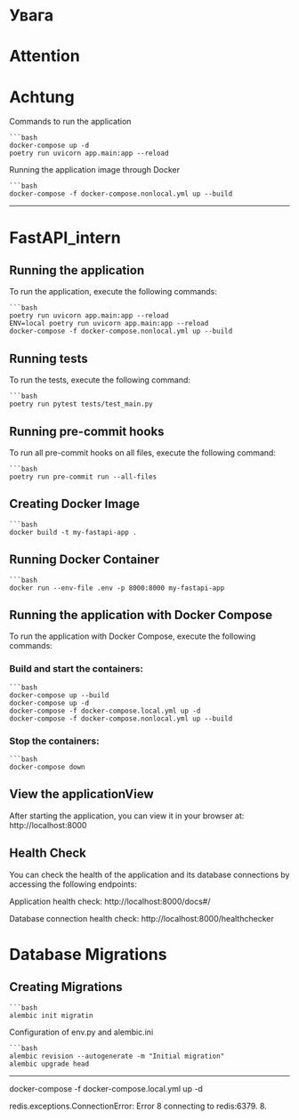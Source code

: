 # Увага
# Attention
# Achtung

Commands to run the application

    ```bash
    docker-compose up -d
    poetry run uvicorn app.main:app --reload 

Running the application image through Docker

    ```bash
    docker-compose -f docker-compose.nonlocal.yml up --build


------------------------------------------------------------
# FastAPI_intern

## Running the application

To run the application, execute the following commands:

    ```bash
    poetry run uvicorn app.main:app --reload
    ENV=local poetry run uvicorn app.main:app --reload
    docker-compose -f docker-compose.nonlocal.yml up --build



## Running tests

To run the tests, execute the following command:

    ```bash
    poetry run pytest tests/test_main.py

## Running pre-commit hooks

To run all pre-commit hooks on all files, execute the following command:
    
    ```bash
    poetry run pre-commit run --all-files

## Creating Docker Image
    ```bash
    docker build -t my-fastapi-app .

## Running Docker Container
    ```bash
    docker run --env-file .env -p 8000:8000 my-fastapi-app

## Running the application with Docker Compose

To run the application with Docker Compose, execute the following commands:

### Build and start the containers:    
    ```bash
    docker-compose up --build
    docker-compose up -d
    docker-compose -f docker-compose.local.yml up -d
    docker-compose -f docker-compose.nonlocal.yml up --build


### Stop the containers:
    ```bash
    docker-compose down

## View the applicationView
After starting the application, you can view it in your browser at:
    http://localhost:8000

## Health Check
You can check the health of the application and its database connections by accessing the following endpoints:

Application health check: http://localhost:8000/docs#/

Database connection health check: http://localhost:8000/healthchecker

# Database Migrations

## Creating Migrations

    ```bash
    alembic init migratin

Configuration of env.py and alembic.ini

    ```bash
    alembic revision --autogenerate -m "Initial migration"
    alembic upgrade head



-----------------------
docker-compose -f docker-compose.local.yml up -d

redis.exceptions.ConnectionError: Error 8 connecting to redis:6379. 8.
